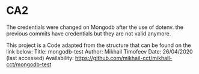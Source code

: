 # CA2

The credentials were changed on Mongodb after the use of dotenv.
the previous commits have credentials but they are not valid anymore.

This project is a Code adapted from the structure that can be found on the link below:
Title: mongodb-test
Author: Mikhail Timofeev
Date: 26/04/2020 (last accessed)
Availability: https://github.com/mikhail-cct/mikhail-cct/mongodb-test
